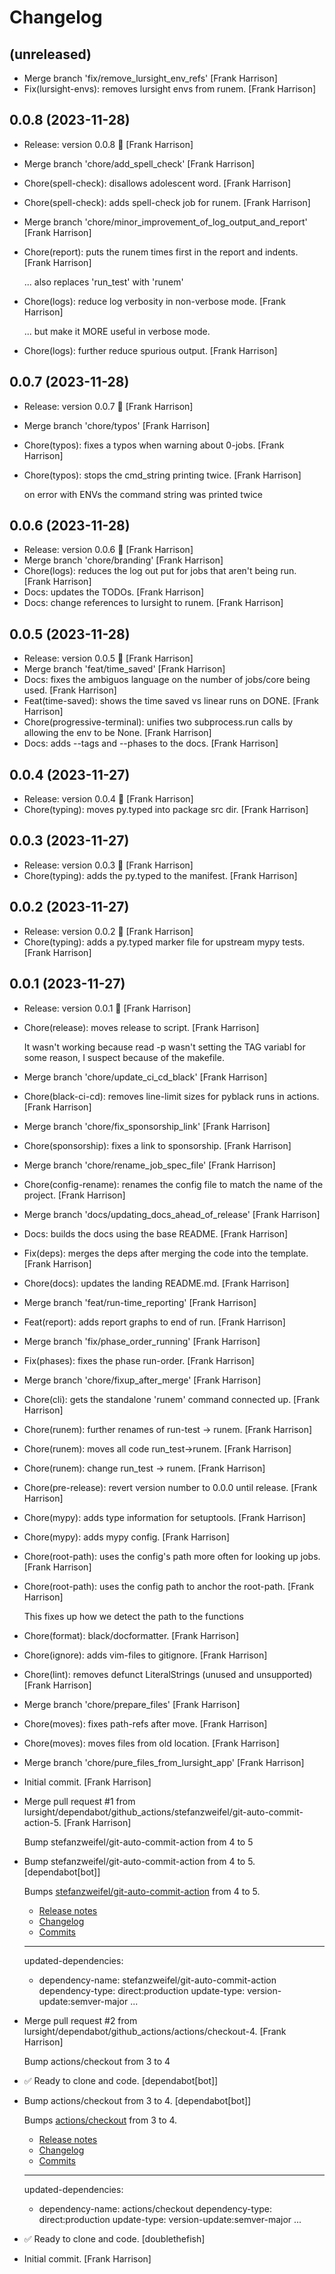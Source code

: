 Changelog
=========


(unreleased)
------------
- Merge branch 'fix/remove_lursight_env_refs' [Frank Harrison]
- Fix(lursight-envs): removes lursight envs from runem. [Frank Harrison]


0.0.8 (2023-11-28)
------------------
- Release: version 0.0.8 🚀 [Frank Harrison]
- Merge branch 'chore/add_spell_check' [Frank Harrison]
- Chore(spell-check): disallows adolescent word. [Frank Harrison]
- Chore(spell-check): adds spell-check job for runem. [Frank Harrison]
- Merge branch 'chore/minor_improvement_of_log_output_and_report' [Frank
  Harrison]
- Chore(report): puts the runem times first in the report and indents.
  [Frank Harrison]

  ... also replaces 'run_test' with 'runem'
- Chore(logs): reduce log verbosity in non-verbose mode. [Frank
  Harrison]

  ... but make it MORE useful in verbose mode.
- Chore(logs): further reduce spurious output. [Frank Harrison]


0.0.7 (2023-11-28)
------------------
- Release: version 0.0.7 🚀 [Frank Harrison]
- Merge branch 'chore/typos' [Frank Harrison]
- Chore(typos): fixes a typos when warning about 0-jobs. [Frank
  Harrison]
- Chore(typos): stops the cmd_string printing twice. [Frank Harrison]

  on error with ENVs the command string was printed twice


0.0.6 (2023-11-28)
------------------
- Release: version 0.0.6 🚀 [Frank Harrison]
- Merge branch 'chore/branding' [Frank Harrison]
- Chore(logs): reduces the log out put for jobs that aren't being run.
  [Frank Harrison]
- Docs: updates the TODOs. [Frank Harrison]
- Docs: change references to lursight to runem. [Frank Harrison]


0.0.5 (2023-11-28)
------------------
- Release: version 0.0.5 🚀 [Frank Harrison]
- Merge branch 'feat/time_saved' [Frank Harrison]
- Docs: fixes the ambiguos language on the number of jobs/core being
  used. [Frank Harrison]
- Feat(time-saved): shows the time saved vs linear runs on DONE. [Frank
  Harrison]
- Chore(progressive-terminal): unifies two subprocess.run calls by
  allowing the env to be None. [Frank Harrison]
- Docs: adds --tags and --phases to the docs. [Frank Harrison]


0.0.4 (2023-11-27)
------------------
- Release: version 0.0.4 🚀 [Frank Harrison]
- Chore(typing): moves py.typed into package src dir. [Frank Harrison]


0.0.3 (2023-11-27)
------------------
- Release: version 0.0.3 🚀 [Frank Harrison]
- Chore(typing): adds the py.typed to the manifest. [Frank Harrison]


0.0.2 (2023-11-27)
------------------
- Release: version 0.0.2 🚀 [Frank Harrison]
- Chore(typing): adds a py.typed marker file for upstream mypy tests.
  [Frank Harrison]


0.0.1 (2023-11-27)
------------------
- Release: version 0.0.1 🚀 [Frank Harrison]
- Chore(release): moves release to script. [Frank Harrison]

  It wasn't working because read -p wasn't setting the TAG variabl for
  some reason, I suspect because of the makefile.
- Merge branch 'chore/update_ci_cd_black' [Frank Harrison]
- Chore(black-ci-cd): removes line-limit sizes for pyblack runs in
  actions. [Frank Harrison]
- Merge branch 'chore/fix_sponsorship_link' [Frank Harrison]
- Chore(sponsorship): fixes a link to sponsorship. [Frank Harrison]
- Merge branch 'chore/rename_job_spec_file' [Frank Harrison]
- Chore(config-rename): renames the config file to match the name of the
  project. [Frank Harrison]
- Merge branch 'docs/updating_docs_ahead_of_release' [Frank Harrison]
- Docs: builds the docs using the base README. [Frank Harrison]
- Fix(deps): merges the deps after merging the code into the template.
  [Frank Harrison]
- Chore(docs): updates the landing README.md. [Frank Harrison]
- Merge branch 'feat/run-time_reporting' [Frank Harrison]
- Feat(report): adds report graphs to end of run. [Frank Harrison]
- Merge branch 'fix/phase_order_running' [Frank Harrison]
- Fix(phases): fixes the phase run-order. [Frank Harrison]
- Merge branch 'chore/fixup_after_merge' [Frank Harrison]
- Chore(cli): gets the standalone 'runem' command connected up. [Frank
  Harrison]
- Chore(runem): further renames of run-test -> runem. [Frank Harrison]
- Chore(runem): moves all code run_test->runem. [Frank Harrison]
- Chore(runem): change run_test -> runem. [Frank Harrison]
- Chore(pre-release): revert version number to 0.0.0 until release.
  [Frank Harrison]
- Chore(mypy): adds type information for setuptools. [Frank Harrison]
- Chore(mypy): adds mypy config. [Frank Harrison]
- Chore(root-path): uses the config's path more often for looking up
  jobs. [Frank Harrison]
- Chore(root-path): uses the config path to anchor the root-path. [Frank
  Harrison]

  This fixes up how we detect the path to the functions
- Chore(format): black/docformatter. [Frank Harrison]
- Chore(ignore): adds vim-files to gitignore. [Frank Harrison]
- Chore(lint): removes defunct LiteralStrings (unused and unsupported)
  [Frank Harrison]
- Merge branch 'chore/prepare_files' [Frank Harrison]
- Chore(moves): fixes path-refs after move. [Frank Harrison]
- Chore(moves): moves files from old location. [Frank Harrison]
- Merge branch 'chore/pure_files_from_lursight_app' [Frank Harrison]
- Initial commit. [Frank Harrison]
- Merge pull request #1 from
  lursight/dependabot/github_actions/stefanzweifel/git-auto-commit-
  action-5. [Frank Harrison]

  Bump stefanzweifel/git-auto-commit-action from 4 to 5
- Bump stefanzweifel/git-auto-commit-action from 4 to 5.
  [dependabot[bot]]

  Bumps [stefanzweifel/git-auto-commit-action](https://github.com/stefanzweifel/git-auto-commit-action) from 4 to 5.
  - [Release notes](https://github.com/stefanzweifel/git-auto-commit-action/releases)
  - [Changelog](https://github.com/stefanzweifel/git-auto-commit-action/blob/master/CHANGELOG.md)
  - [Commits](https://github.com/stefanzweifel/git-auto-commit-action/compare/v4...v5)

  ---
  updated-dependencies:
  - dependency-name: stefanzweifel/git-auto-commit-action
    dependency-type: direct:production
    update-type: version-update:semver-major
  ...
- Merge pull request #2 from
  lursight/dependabot/github_actions/actions/checkout-4. [Frank
  Harrison]

  Bump actions/checkout from 3 to 4
- ✅ Ready to clone and code. [dependabot[bot]]
- Bump actions/checkout from 3 to 4. [dependabot[bot]]

  Bumps [actions/checkout](https://github.com/actions/checkout) from 3 to 4.
  - [Release notes](https://github.com/actions/checkout/releases)
  - [Changelog](https://github.com/actions/checkout/blob/main/CHANGELOG.md)
  - [Commits](https://github.com/actions/checkout/compare/v3...v4)

  ---
  updated-dependencies:
  - dependency-name: actions/checkout
    dependency-type: direct:production
    update-type: version-update:semver-major
  ...
- ✅ Ready to clone and code. [doublethefish]
- Initial commit. [Frank Harrison]


